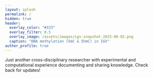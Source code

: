 ```yaml
---
layout: splash
permalink: /
hidden: true
header:
  overlay_color: "#333"
  overlay_filter: 0.5 
  overlay_image: /assets/images/igv-snapshot-2025-06-02.png
  caption: "DNA methylation (5mC & 5hmC) in IGV"
author_profile: true   
---
```


Just another cross-disciplinary researcher with experimental and computational experience documenting and sharing knowledge. Check back for updates!